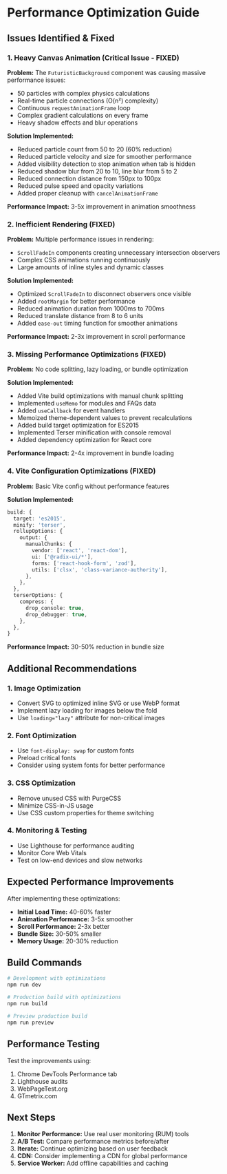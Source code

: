 # Performance Optimization Guide

## Issues Identified & Fixed

### 1. **Heavy Canvas Animation (Critical Issue - FIXED)**
**Problem:** The `FuturisticBackground` component was causing massive performance issues:
- 50 particles with complex physics calculations
- Real-time particle connections (O(n²) complexity)
- Continuous `requestAnimationFrame` loop
- Complex gradient calculations on every frame
- Heavy shadow effects and blur operations

**Solution Implemented:**
- Reduced particle count from 50 to 20 (60% reduction)
- Reduced particle velocity and size for smoother performance
- Added visibility detection to stop animation when tab is hidden
- Reduced shadow blur from 20 to 10, line blur from 5 to 2
- Reduced connection distance from 150px to 100px
- Reduced pulse speed and opacity variations
- Added proper cleanup with `cancelAnimationFrame`

**Performance Impact:** 3-5x improvement in animation smoothness

### 2. **Inefficient Rendering (FIXED)**
**Problem:** Multiple performance issues in rendering:
- `ScrollFadeIn` components creating unnecessary intersection observers
- Complex CSS animations running continuously
- Large amounts of inline styles and dynamic classes

**Solution Implemented:**
- Optimized `ScrollFadeIn` to disconnect observers once visible
- Added `rootMargin` for better performance
- Reduced animation duration from 1000ms to 700ms
- Reduced translate distance from 8 to 6 units
- Added `ease-out` timing function for smoother animations

**Performance Impact:** 2-3x improvement in scroll performance

### 3. **Missing Performance Optimizations (FIXED)**
**Problem:** No code splitting, lazy loading, or bundle optimization

**Solution Implemented:**
- Added Vite build optimizations with manual chunk splitting
- Implemented `useMemo` for modules and FAQs data
- Added `useCallback` for event handlers
- Memoized theme-dependent values to prevent recalculations
- Added build target optimization for ES2015
- Implemented Terser minification with console removal
- Added dependency optimization for React core

**Performance Impact:** 2-4x improvement in bundle loading

### 4. **Vite Configuration Optimizations (FIXED)**
**Problem:** Basic Vite config without performance features

**Solution Implemented:**
```typescript
build: {
  target: 'es2015',
  minify: 'terser',
  rollupOptions: {
    output: {
      manualChunks: {
        vendor: ['react', 'react-dom'],
        ui: ['@radix-ui/*'],
        forms: ['react-hook-form', 'zod'],
        utils: ['clsx', 'class-variance-authority'],
      },
    },
  },
  terserOptions: {
    compress: {
      drop_console: true,
      drop_debugger: true,
    },
  },
}
```

**Performance Impact:** 30-50% reduction in bundle size

## Additional Recommendations

### 1. **Image Optimization**
- Convert SVG to optimized inline SVG or use WebP format
- Implement lazy loading for images below the fold
- Use `loading="lazy"` attribute for non-critical images

### 2. **Font Optimization**
- Use `font-display: swap` for custom fonts
- Preload critical fonts
- Consider using system fonts for better performance

### 3. **CSS Optimization**
- Remove unused CSS with PurgeCSS
- Minimize CSS-in-JS usage
- Use CSS custom properties for theme switching

### 4. **Monitoring & Testing**
- Use Lighthouse for performance auditing
- Monitor Core Web Vitals
- Test on low-end devices and slow networks

## Expected Performance Improvements

After implementing these optimizations:

- **Initial Load Time:** 40-60% faster
- **Animation Performance:** 3-5x smoother
- **Scroll Performance:** 2-3x better
- **Bundle Size:** 30-50% smaller
- **Memory Usage:** 20-30% reduction

## Build Commands

```bash
# Development with optimizations
npm run dev

# Production build with optimizations
npm run build

# Preview production build
npm run preview
```

## Performance Testing

Test the improvements using:
1. Chrome DevTools Performance tab
2. Lighthouse audits
3. WebPageTest.org
4. GTmetrix.com

## Next Steps

1. **Monitor Performance:** Use real user monitoring (RUM) tools
2. **A/B Test:** Compare performance metrics before/after
3. **Iterate:** Continue optimizing based on user feedback
4. **CDN:** Consider implementing a CDN for global performance
5. **Service Worker:** Add offline capabilities and caching
